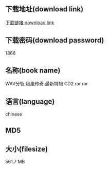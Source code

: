 ## 下载地址(download link)
[下载链接 download link](https://voluble-croquembouche-d321dc.netlify.app/?s=WAV%E5%88%86%E8%BD%A8+%E5%87%A4%E5%87%B0%E4%BC%A0%E5%A5%87+%E6%9C%80%E6%96%B0%E7%89%B9%E8%BE%91+CD2.rar)

## 下载密码(download password)
1866

## 名称(book name)
WAV分轨 凤凰传奇 最新特辑 CD2.rar.rar

## 语言(language)
chinese

## MD5


## 大小(filesize)
561.7 MB

